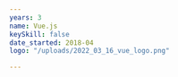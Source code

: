 ```yaml
---
years: 3
name: Vue.js
keySkill: false
date_started: 2018-04
logo: "/uploads/2022_03_16_vue_logo.png"

---
```


